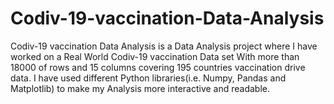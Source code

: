 # Codiv-19-vaccination-Data-Analysis
Codiv-19 vaccination Data Analysis is a Data Analysis project where I have worked on a Real World Codiv-19 vaccination Data set With more than 18000 of rows and 15 columns covering 195 countries vaccination drive data. I have used different Python libraries(i.e. Numpy, Pandas and Matplotlib) to make my Analysis more interactive and readable.
